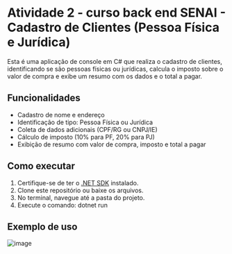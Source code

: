 # Atividade 2 - curso back end SENAI - Cadastro de Clientes (Pessoa Física e Jurídica)

Esta é uma aplicação de console em C# que realiza o cadastro de clientes, identificando se são pessoas físicas ou jurídicas, calcula o imposto sobre o valor de compra e exibe um resumo com os dados e o total a pagar.

## Funcionalidades

- Cadastro de nome e endereço
- Identificação de tipo: Pessoa Física ou Jurídica
- Coleta de dados adicionais (CPF/RG ou CNPJ/IE)
- Cálculo de imposto (10% para PF, 20% para PJ)
- Exibição de resumo com valor de compra, imposto e total a pagar

## Como executar

1. Certifique-se de ter o [.NET SDK](https://dotnet.microsoft.com/download) instalado.
2. Clone este repositório ou baixe os arquivos.
3. No terminal, navegue até a pasta do projeto.
4. Execute o comando: dotnet run

## Exemplo de uso

![image](https://github.com/user-attachments/assets/842c6ce8-89e9-4b29-8eab-0fd89b9e8b2d)



